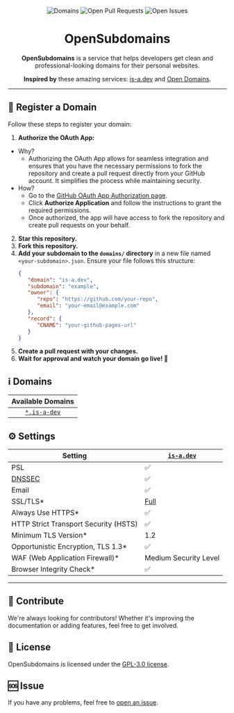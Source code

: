 <p align="center">
   <img alt="Domains" src="https://img.shields.io/github/directory-file-count/OpenSubdomains/register/domains?color=5c4eb&label=domains&style=for-the-badge">
   <img alt="Open Pull Requests" src="https://img.shields.io/github/issues-raw/OpenSubdomains/register?label=pull%20requests&style=for-the-badge">
   <img alt="Open Issues" src="https://img.shields.io/github/issues-pr-raw/OpenSubdomains/register?label=issues&style=for-the-badge">
</p>

<h1 align="center">OpenSubdomains</h1>

<p align="center"><strong>OpenSubdomains</strong> is a service that helps developers get clean and professional-looking domains for their personal websites.</p>
<p align="center"><strong>Inspired by</strong> these amazing services: <a href="https://github.com/is-a-dev">is-a.dev</a> and <a href="https://github.com/open-domains">Open Domains</a>.</p>

---

## 🚀 Register a Domain

Follow these steps to register your domain:
1. **Authorize the OAuth App:**
- Why?
  - Authorizing the OAuth App allows for seamless integration and ensures that you have the necessary permissions to fork the repository and create a pull request directly from your GitHub account. It simplifies      the process while maintaining security.
- How?
  - Go to the [GitHub OAuth App Authorization page]().
  - Click **Authorize Application** and follow the instructions to grant the required permissions.
  - Once authorized, the app will have access to fork the repository and create pull requests on your behalf.

2. **Star this repository.**
3. **Fork this repository.**
4. **Add your subdomain to the `domains/` directory** in a new file named `<your-subdomain>.json`. Ensure your file follows this structure:
   ```json
   {
      "domain": "is-a.dev",
      "subdomain": "example",
      "owner": {
         "repo": "https://github.com/your-repo",
         "email": "your-email@example.com"
      },
      "record": {
         "CNAME": "your-github-pages-url"
      }
   }
5. **Create a pull request with your changes.**
6. **Wait for approval and watch your domain go live! 🎉**

## ℹ️ Domains
| Available Domains |
|:-:|
| [`*.is-a-dev`](https://is-a.dev) |

## ⚙️ Settings
| Setting                                                        | [`is-a.dev`](https://is-a.dev)  |
|---------------------------------------------------------------|--------------------------------|
| PSL                                                           | ✅                             |
| [DNSSEC][dnssec]                                               | ✅                             |
| Email                                                         | ✅                             |
| SSL/TLS*                                                      | [Full][ssl-full]               |
| Always Use HTTPS*                                             | ✅                             |
| HTTP Strict Transport Security (HSTS)                         | ✅                             |
| Minimum TLS Version*                                          | 1.2                            |
| Opportunistic Encryption, TLS 1.3*                            | ✅                             |
| WAF (Web Application Firewall)*                               | Medium Security Level          |
| Browser Integrity Check*                                       | ✅                             |

[dnssec]:https://developers.cloudflare.com/dns/additional-options/dnssec
[ssl-full]:https://developers.cloudflare.com/ssl/origin-configuration/ssl-modes/full

---
## 🤝 Contribute
We're always looking for contributors! Whether it's improving the documentation or adding features, feel free to get involved.

## 📄 License
OpenSubdomains is licensed under the [GPL-3.0 license](https://github.com/OpenSubdomains/register/blob/main/LICENSE).

## 🆘 Issue
If you have any problems, feel free to [open an issue](https://github.com/OpenSubdomains/register/issues/new/choose).
